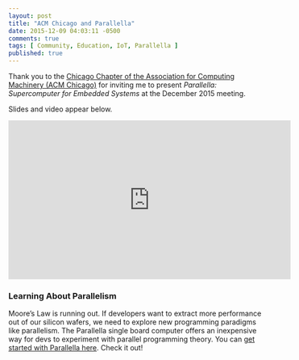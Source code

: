 ```yaml
---
layout: post
title: "ACM Chicago and Parallella"
date: 2015-12-09 04:03:11 -0500
comments: true
tags: [ Community, Education, IoT, Parallella ]
published: true
---
```


Thank you to the [Chicago Chapter of the Association for Computing Machinery (ACM Chicago)](http://www.meetup.com/chicagoacm/) for inviting me to present _Parallella: Supercomputer for Embedded Systems_ at the December 2015 meeting.

Slides and video appear below.

<center><script async class="speakerdeck-embed" data-id="d61a045b60b84e2aba01b5584bc5b982" data-ratio="1.77777777777778" src="//speakerdeck.com/assets/embed.js"></script></center>

<!--more-->

<div class="video-container">
<iframe width="560" height="315" src="https://www.youtube.com/embed/YgLF1xU8wDY" frameborder="0" allowfullscreen></iframe>
</div>

### Learning About Parallelism

Moore’s Law is running out. If developers want to extract more performance out of our silicon wafers, we need to explore new programming paradigms like parallelism. The Parallella single board computer offers an inexpensive way for devs to experiment with parallel programming theory. You can [get started with Parallella here](/blog/2014/07/07/parallella-quick-start-guide-with-gotchas/). Check it out!
